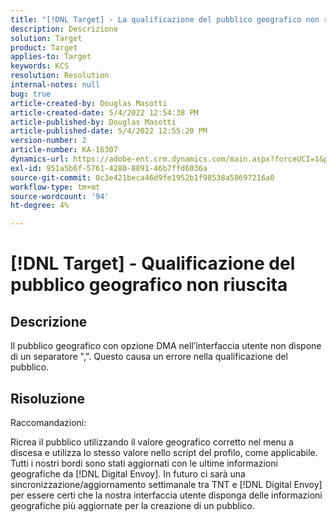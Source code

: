```yaml
---
title: "[!DNL Target] - La qualificazione del pubblico geografico non riesce"
description: Descrizione
solution: Target
product: Target
applies-to: Target
keywords: KCS
resolution: Resolution
internal-notes: null
bug: true
article-created-by: Douglas Masotti
article-created-date: 5/4/2022 12:54:38 PM
article-published-by: Douglas Masotti
article-published-date: 5/4/2022 12:55:20 PM
version-number: 2
article-number: KA-16307
dynamics-url: https://adobe-ent.crm.dynamics.com/main.aspx?forceUCI=1&pagetype=entityrecord&etn=knowledgearticle&id=0a1d1459-a9cb-ec11-a7b6-6045bd00d7cd
exl-id: 951a5b6f-5761-4280-8891-46b7ffd6036a
source-git-commit: 0c3e421beca46d9fe1952b1f98538a50697216a0
workflow-type: tm+mt
source-wordcount: '94'
ht-degree: 4%

---
```


# [!DNL Target] - Qualificazione del pubblico geografico non riuscita

## Descrizione


Il pubblico geografico con opzione DMA nell’interfaccia utente non dispone di un separatore &quot;,&quot;. Questo causa un errore nella qualificazione del pubblico.


## Risoluzione


Raccomandazioni:

Ricrea il pubblico utilizzando il valore geografico corretto nel menu a discesa e utilizza lo stesso valore nello script del profilo, come applicabile. Tutti i nostri bordi sono stati aggiornati con le ultime informazioni geografiche da [!DNL Digital Envoy]. In futuro ci sarà una sincronizzazione/aggiornamento settimanale tra TNT e [!DNL Digital Envoy] per essere certi che la nostra interfaccia utente disponga delle informazioni geografiche più aggiornate per la creazione di un pubblico.
